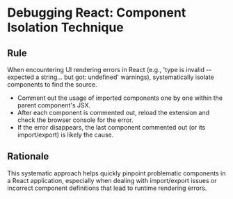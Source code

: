 # Debugging React: Component Isolation Technique

## Rule
When encountering UI rendering errors in React (e.g., 'type is invalid -- expected a string... but got: undefined' warnings), systematically isolate components to find the source.

- Comment out the usage of imported components one by one within the parent component's JSX.
- After each component is commented out, reload the extension and check the browser console for the error.
- If the error disappears, the last component commented out (or its import/export) is likely the cause.

## Rationale
This systematic approach helps quickly pinpoint problematic components in a React application, especially when dealing with import/export issues or incorrect component definitions that lead to runtime rendering errors. 
